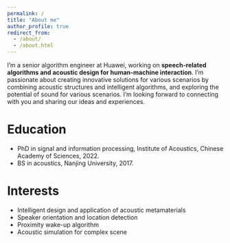 ```yaml
---
permalink: /
title: "About me"
author_profile: true
redirect_from: 
  - /about/
  - /about.html
---
```


I’m a senior algorithm engineer at Huawei, working on **speech-related algorithms and acoustic design for human-machine interaction**. I’m passionate about creating innovative solutions for various scenarios by combining acoustic structures and intelligent algorithms, and exploring the potential of sound for various scenarios. I’m looking forward to connecting with you and sharing our ideas and experiences.

Education
======
- PhD in signal and information processing, Institute of Acoustics, Chinese Academy of Sciences, 2022.
- BS in acoustics, Nanjing University, 2017.

Interests
======
- Intelligent design and application of acoustic metamaterials
- Speaker orientation and location detection
- Proximity wake-up algorithm
- Acoustic simulation for complex scene

